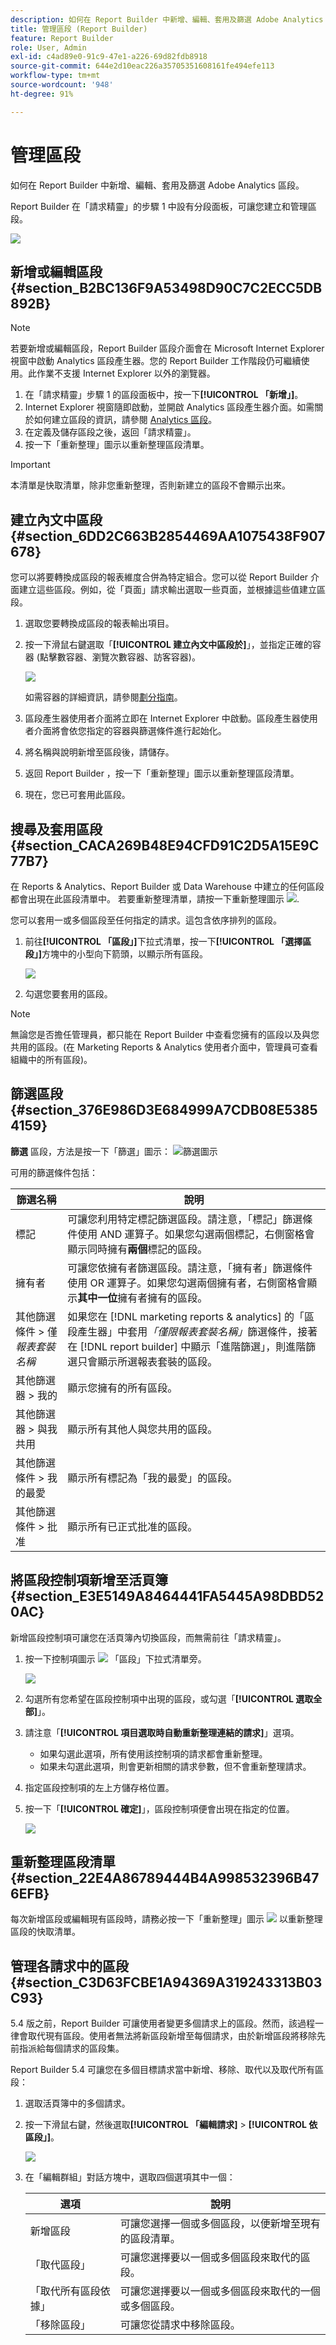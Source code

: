 ```yaml
---
description: 如何在 Report Builder 中新增、編輯、套用及篩選 Adobe Analytics 區段。
title: 管理區段 (Report Builder)
feature: Report Builder
role: User, Admin
exl-id: c4ad89e0-91c9-47e1-a226-69d82fdb8918
source-git-commit: 644e2d10eac226a35705351608161fe494efe113
workflow-type: tm+mt
source-wordcount: '948'
ht-degree: 91%

---
```


# 管理區段

如何在 Report Builder 中新增、編輯、套用及篩選 Adobe Analytics 區段。

Report Builder 在「請求精靈」的步驟 1 中設有分段面板，可讓您建立和管理區段。

![](assets/seg_dialog.png)

## 新增或編輯區段 {#section_B2BC136F9A53498D90C7C2ECC5DB892B}

>[!NOTE]
>
>若要新增或編輯區段，Report Builder 區段介面會在 Microsoft Internet Explorer 視窗中啟動 Analytics 區段產生器。您的 Report Builder 工作階段仍可繼續使用。此作業不支援 Internet Explorer 以外的瀏覽器。

1. 在「請求精靈」步驟 1 的區段面板中，按一下&#x200B;**[!UICONTROL 「新增」]**。
1. Internet Explorer 視窗隨即啟動，並開啟 Analytics 區段產生器介面。如需關於如何建立區段的資訊，請參閱 [Analytics 區段](https://experienceleague.adobe.com/docs/analytics/components/segmentation/seg-home.html)。
1. 在定義及儲存區段之後，返回「請求精靈」。
1. 按一下「重新整理」圖示以重新整理區段清單。

>[!IMPORTANT]
>
>本清單是快取清單，除非您重新整理，否則新建立的區段不會顯示出來。

## 建立內文中區段 {#section_6DD2C663B2854469AA1075438F907678}

您可以將要轉換成區段的報表維度合併為特定組合。您可以從 Report Builder 介面建立這些區段。例如，從「頁面」請求輸出選取一些頁面，並根據這些值建立區段。

1. 選取您要轉換成區段的報表輸出項目。
1. 按一下滑鼠右鍵選取「**[!UICONTROL 建立內文中區段於]**」，並指定正確的容器 (點擊數容器、瀏覽次數容器、訪客容器)。

   ![](assets/seg_in_context.png)

   如需容器的詳細資訊，請參閱[劃分指南](https://experienceleague.adobe.com/docs/analytics/components/segmentation/seg-home.html)。

1. 區段產生器使用者介面將立即在 Internet Explorer 中啟動。區段產生器使用者介面將會依您指定的容器與篩選條件進行起始化。
1. 將名稱與說明新增至區段後，請儲存。
1. 返回 Report Builder ，按一下「重新整理」圖示以重新整理區段清單。
1. 現在，您已可套用此區段。

## 搜尋及套用區段 {#section_CACA269B48E94CFD91C2D5A15E9C77B7}

在 Reports &amp; Analytics、Report Builder 或 Data Warehouse 中建立的任何區段都會出現在此區段清單中。 若要重新整理清單，請按一下重新整理圖示 ![](https://spectrum.adobe.com/static/icons/workflow_18/Smock_Refresh_18_N.svg).

您可以套用一或多個區段至任何指定的請求。這包含依序排列的區段。

1. 前往&#x200B;**[!UICONTROL 「區段」]**&#x200B;下拉式清單，按一下&#x200B;**[!UICONTROL 「選擇區段」]**&#x200B;方塊中的小型向下箭頭，以顯示所有區段。

   ![](assets/seg_list.png)

2. 勾選您要套用的區段。

>[!NOTE]
>
> 無論您是否擔任管理員，都只能在 Report Builder 中查看您擁有的區段以及與您共用的區段。(在 Marketing Reports &amp; Analytics 使用者介面中，管理員可查看組織中的所有區段)。

## 篩選區段 {#section_376E986D3E684999A7CDB08E53854159}

**篩選** 區段，方法是按一下「篩選」圖示：  ![篩選圖示](https://spectrum.adobe.com/static/icons/workflow_18/Smock_Filter_18_N.svg)

可用的篩選條件包括：

| 篩選名稱 | 說明 |
|---|---|
| 標記 | 可讓您利用特定標記篩選區段。請注意，「標記」篩選條件使用 AND 運算子。如果您勾選兩個標記，右側窗格會顯示同時擁有&#x200B;**兩個**&#x200B;標記的區段。 |
| 擁有者 | 可讓您依擁有者篩選區段。請注意，「擁有者」篩選條件使用 OR 運算子。如果您勾選兩個擁有者，右側窗格會顯示&#x200B;**其中一位**&#x200B;擁有者擁有的區段。 |
| 其他篩選條件 > 僅&#x200B;*報表套裝名稱* | 如果您在 [!DNL marketing reports & analytics] 的「區段產生器」中套用&#x200B;*「僅限報表套裝名稱」*&#x200B;篩選條件，接著在 [!DNL report builder] 中顯示「進階篩選」，則進階篩選只會顯示所選報表套裝的區段。 |
| 其他篩選器 > 我的 | 顯示您擁有的所有區段。 |
| 其他篩選器 > 與我共用 | 顯示所有其他人與您共用的區段。 |
| 其他篩選條件 > 我的最愛 | 顯示所有標記為「我的最愛」的區段。 |
| 其他篩選條件 > 批准 | 顯示所有已正式批准的區段。 |

## 將區段控制項新增至活頁簿 {#section_E3E5149A8464441FA5445A98DBD520AC}

新增區段控制項可讓您在活頁簿內切換區段，而無需前往「請求精靈」。

1. 按一下控制項圖示 ![](https://spectrum.adobe.com/static/icons/workflow_18/Smock_Filter_18_N.svg) 「區段」下拉式清單旁。

   ![](assets/seg_control.png)

2. 勾選所有您希望在區段控制項中出現的區段，或勾選「**[!UICONTROL 選取全部]**」。
3. 請注意「**[!UICONTROL 項目選取時自動重新整理連結的請求]**」選項。

   * 如果勾選此選項，所有使用該控制項的請求都會重新整理。
   * 如果未勾選此選項，則會更新相關的請求參數，但不會重新整理請求。

4. 指定區段控制項的左上方儲存格位置。
5. 按一下「**[!UICONTROL 確定]**」，區段控制項便會出現在指定的位置。

   ![](assets/seg_control2.png)

## 重新整理區段清單 {#section_22E4A86789444B4A998532396B476EFB}

每次新增區段或編輯現有區段時，請務必按一下「重新整理」圖示 ![](https://spectrum.adobe.com/static/icons/workflow_18/Smock_Refresh_18_N.svg) 以重新整理區段的快取清單。

## 管理各請求中的區段 {#section_C3D63FCBE1A94369A319243313B03C93}

5.4 版之前，Report Builder 可讓使用者變更多個請求上的區段。然而，該過程一律會取代現有區段。使用者無法將新區段新增至每個請求，由於新增區段將移除先前指派給每個請求的區段集。

Report Builder 5.4 可讓您在多個目標請求當中新增、移除、取代以及取代所有區段：

1. 選取活頁簿中的多個請求。
1. 按一下滑鼠右鍵，然後選取&#x200B;**[!UICONTROL 「編輯請求]** > **[!UICONTROL 依區段」]**。

   ![](assets/edit_by_segment.png)

1. 在「編輯群組」對話方塊中，選取四個選項其中一個：

   | 選項 | 說明 |
   |---|---|
   | 新增區段 | 可讓您選擇一個或多個區段，以便新增至現有的區段清單。 |
   | 「取代區段」 | 可讓您選擇要以一個或多個區段來取代的區段。 |
   | 「取代所有區段依據」 | 可讓您選擇要以一個或多個區段來取代的一個或多個區段。 |
   | 「移除區段」 | 可讓您從請求中移除區段。 |
